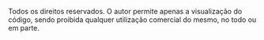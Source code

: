 Todos os direitos reservados. O autor permite apenas a visualização do código, sendo proibida qualquer utilização comercial do mesmo, no todo ou em parte.
